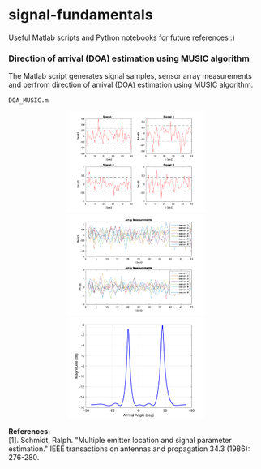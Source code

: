 # signal-fundamentals
Useful Matlab scripts and Python notebooks for future references :)


### Direction of arrival (DOA) estimation using MUSIC algorithm 
The Matlab script generates signal samples, sensor array measurements and perfrom direction of arrival (DOA) estimation using MUSIC algorithm. 
```
DOA_MUSIC.m
```
<p align="center">
<img src="Matlab/git_plots/doa_signals.bmp" width="270" height="200"> 
<img src="Matlab/git_plots/doa_measurements.bmp" width="270" height="200"> 
<img src="Matlab/git_plots/doa.bmp" width="270" height="200"> 
</p>

**References:**  
[1]. Schmidt, Ralph. "Multiple emitter location and signal parameter estimation." IEEE transactions on antennas and propagation 34.3 (1986): 276-280.
